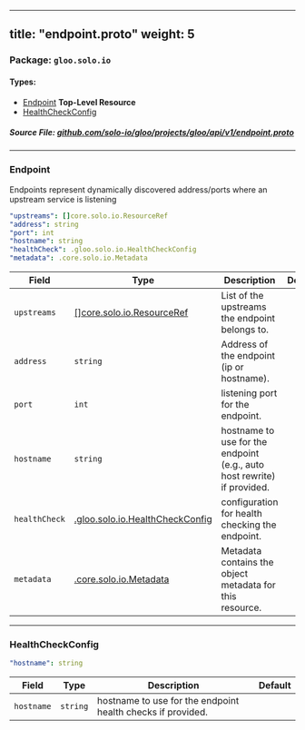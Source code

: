 
---
title: "endpoint.proto"
weight: 5
---

<!-- Code generated by solo-kit. DO NOT EDIT. -->


### Package: `gloo.solo.io` 
#### Types:


- [Endpoint](#endpoint) **Top-Level Resource**
- [HealthCheckConfig](#healthcheckconfig)
  



##### Source File: [github.com/solo-io/gloo/projects/gloo/api/v1/endpoint.proto](https://github.com/solo-io/gloo/blob/master/projects/gloo/api/v1/endpoint.proto)





---
### Endpoint

 
Endpoints represent dynamically discovered address/ports where an upstream service is listening

```yaml
"upstreams": []core.solo.io.ResourceRef
"address": string
"port": int
"hostname": string
"healthCheck": .gloo.solo.io.HealthCheckConfig
"metadata": .core.solo.io.Metadata

```

| Field | Type | Description | Default |
| ----- | ---- | ----------- |----------- | 
| `upstreams` | [[]core.solo.io.ResourceRef](../../../../../../solo-kit/api/v1/ref.proto.sk/#resourceref) | List of the upstreams the endpoint belongs to. |  |
| `address` | `string` | Address of the endpoint (ip or hostname). |  |
| `port` | `int` | listening port for the endpoint. |  |
| `hostname` | `string` | hostname to use for the endpoint (e.g., auto host rewrite) if provided. |  |
| `healthCheck` | [.gloo.solo.io.HealthCheckConfig](../endpoint.proto.sk/#healthcheckconfig) | configuration for health checking the endpoint. |  |
| `metadata` | [.core.solo.io.Metadata](../../../../../../solo-kit/api/v1/metadata.proto.sk/#metadata) | Metadata contains the object metadata for this resource. |  |




---
### HealthCheckConfig



```yaml
"hostname": string

```

| Field | Type | Description | Default |
| ----- | ---- | ----------- |----------- | 
| `hostname` | `string` | hostname to use for the endpoint health checks if provided. |  |





<!-- Start of HubSpot Embed Code -->
<script type="text/javascript" id="hs-script-loader" async defer src="//js.hs-scripts.com/5130874.js"></script>
<!-- End of HubSpot Embed Code -->
